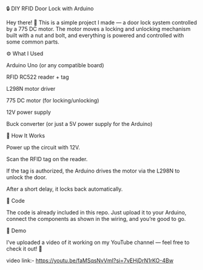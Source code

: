 🔒 DIY RFID Door Lock with Arduino

Hey there! 👋
This is a simple project I made — a door lock system controlled by a 775 DC motor. The motor moves a locking and unlocking mechanism built with a nut and bolt, and everything is powered and controlled with some common parts.

⚙️ What I Used

Arduino Uno (or any compatible board)

RFID RC522 reader + tag

L298N motor driver

775 DC motor (for locking/unlocking)

12V power supply

Buck converter (or just a 5V power supply for the Arduino)

🔑 How It Works

Power up the circuit with 12V.

Scan the RFID tag on the reader.

If the tag is authorized, the Arduino drives the motor via the L298N to unlock the door.

After a short delay, it locks back automatically.

📝 Code

The code is already included in this repo. Just upload it to your Arduino, connect the components as shown in the wiring, and you’re good to go.

🎥 Demo

I’ve uploaded a video of it working on my YouTube channel — feel free to check it out! 🙂

video link:- https://youtu.be/faMSqsNvVmI?si=7vEHjDrN1rKO-4Bw
